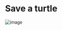# Save a turtle

![image](https://user-images.githubusercontent.com/94044563/193086921-a2a403c3-c033-4a1b-a0ca-417cae9776a6.png)
